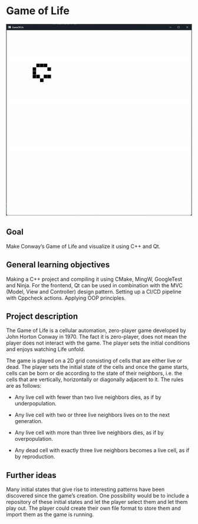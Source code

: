# Game of Life

![](DemoMedia/GameOfLifeVideo.gif)
 
## Goal
Make Conway’s Game of Life and visualize it using C++ and Qt. 

## General learning objectives
Making a C++ project and compiling it using CMake, MingW, GoogleTest and Ninja. For the frontend, Qt can be used in combination with the MVC (Model, View and Controller) design pattern. Setting up a CI/CD pipeline with Cppcheck actions. Applying OOP principles. 

##  Project description
The Game of Life is a cellular automation, zero-player game developed by John Horton Conway in 1970. The fact it is zero-player, does not mean the player does not interact with the game. The player sets the initial conditions and enjoys watching Life unfold. 

The game is played on a 2D grid consisting of cells that are either live or dead. The player sets the initial state of the cells and once the game starts, cells can be born or die according to the state of their neighbors, i.e. the cells that are vertically, horizontally or diagonally adjacent to it. The rules are as follows: 

 - Any live cell with fewer than two live neighbors dies, as if by underpopulation. 

 - Any live cell with two or three live neighbors lives on to the next generation. 

 - Any live cell with more than three live neighbors dies, as if by overpopulation. 

 - Any dead cell with exactly three live neighbors becomes a live cell, as if by reproduction. 

##  Further ideas 

Many initial states that give rise to interesting patterns have been discovered since the game’s creation. One possibility would be to include a repository of these initial states and let the player select them and let them play out. The player could create their own file format to store them and import them as the game is running. 
